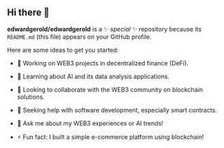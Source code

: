 ## Hi there 👋

**edwardgerold/edwardgerold** is a ✨ _special_ ✨ repository because its `README.md` (this file) appears on your GitHub profile.

Here are some ideas to get you started:

- 🔭 Working on WEB3 projects in decentralized finance (DeFi).

- 🌱 Learning about AI and its data analysis applications.

- 👯 Looking to collaborate with the WEB3 community on blockchain solutions.

- 🤔 Seeking help with software development, especially smart contracts.

- 💬 Ask me about my WEB3 experiences or AI trends!

- ⚡ Fun fact: I built a simple e-commerce platform using blockchain!
